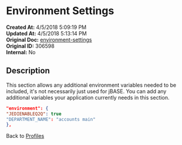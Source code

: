 # Environment Settings

**Created At:** 4/5/2018 5:09:19 PM  
**Updated At:** 4/5/2018 5:13:14 PM  
**Original Doc:** [environment-settings](https://docs.jbase.com/44253-profiles/environment-settings)  
**Original ID:** 306598  
**Internal:** No  

## Description

This section allows any additional environment variables needed to be included, it's not necessarily just used for jBASE. You can add any additional variables your application currently needs in this section.

``` json
"environment": {
"JEDIENABLEQ2Q": true
"DEPARTMENT_NAME": "accounts main"
},
```

Back to [Profiles](./../jbase-profiles)
